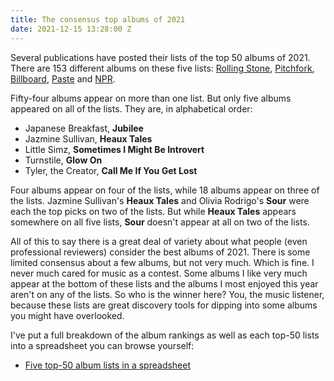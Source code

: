 ```yaml
---
title: The consensus top albums of 2021
date: 2021-12-15 13:28:00 Z
---
```


Several publications have posted their lists of the top 50 albums of 2021. There are 153 different albums on these five lists: [Rolling Stone](https://www.rollingstone.com/music/music-lists/best-albums-2021-list-1260864/st-vincent-daddys-home-1260928/), [Pitchfork](https://pitchfork.com/features/lists-and-guides/best-albums-2021/), [Billboard](https://www.billboard.com/lists/best-albums-2021/), [Paste](https://www.pastemagazine.com/music/best-albums/best-albums-of-2021/) and [NPR](https://www.npr.org/2021/12/01/1054318397/the-50-best-albums-of-2021-page-1).

Fifty-four albums appear on more than one list. But only five albums appeared on all of the lists. They are, in alphabetical order:

* Japanese Breakfast, **Jubilee**
* Jazmine Sullivan, **Heaux Tales**
* Little Simz, **Sometimes I Might Be Introvert**
* Turnstile, **Glow On**
* Tyler, the Creator, **Call Me If You Get Lost**

Four albums appear on four of the lists, while 18 albums appear on three of the lists. Jazmine Sullivan's **Heaux Tales** and Olivia Rodrigo's **Sour** were each the top picks on two of the lists. But while **Heaux Tales** appears somewhere on all five lists, **Sour** doesn't appear at all on two of the lists.

All of this to say there is a great deal of variety about what people (even professional reviewers) consider the best albums of 2021. There is some limited consensus about a few albums, but not very much. Which is fine. I never much cared for music as a contest. Some albums I like very much appear at the bottom of these lists and the albums I most enjoyed this year aren't on any of the lists. So who is the winner here? You, the music listener, because these lists are great discovery tools for dipping into some albums you might have overlooked.

I've put a full breakdown of the album rankings as well as each top-50 lists into a spreadsheet you can browse yourself:

* [Five top-50 album lists in a spreadsheet](https://docs.google.com/spreadsheets/d/1OUUkgN-wM0-y1oTnWHcjQJfvn1qNwoFZHekt6cwh-S0/edit?usp=sharing)